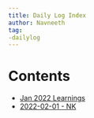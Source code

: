 ```yaml
---
title: Daily Log Index
author: Navneeth
tag:
-dailylog
---
```


# Contents

- [Jan 2022 Learnings](Volume%201/Daily%20Log/Jan%202022%20Learnings.md)
- [2022-02-01 - NK](Volume%201/Daily%20Log/2022-02-01%20-%20NK.md)